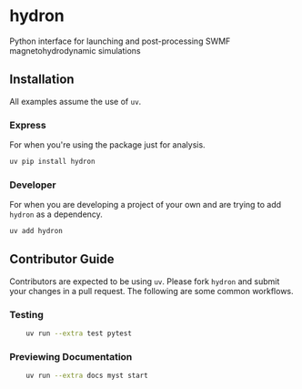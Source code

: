# **hydron**
Python interface for launching and post-processing SWMF magnetohydrodynamic simulations

## Installation
All examples assume the use of `uv`.
### Express
For when you're using the package just for analysis.
```bash
uv pip install hydron
```

### Developer
For when you are developing a project of your own and are trying to add `hydron` as a dependency.
```bash
uv add hydron
```

## Contributor Guide
Contributors are expected to be using `uv`.
Please fork `hydron` and submit your changes in a pull request.
The following are some common workflows.

### Testing
```bash
    uv run --extra test pytest
```

### Previewing Documentation
```bash
    uv run --extra docs myst start
```
